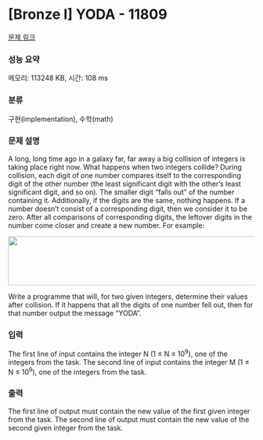 # [Bronze I] YODA - 11809 

[문제 링크](https://www.acmicpc.net/problem/11809) 

### 성능 요약

메모리: 113248 KB, 시간: 108 ms

### 분류

구현(implementation), 수학(math)

### 문제 설명

<p>A long, long time ago in a galaxy far, far away a big collision of integers is taking place right now. What happens when two integers collide? During collision, each digit of one number compares itself to the corresponding digit of the other number (the least significant digit with the other’s least significant digit, and so on). The smaller digit “falls out” of the number containing it. Additionally, if the digits are the same, nothing happens. If a number doesn’t consist of a corresponding digit, then we consider it to be zero. After all comparisons of corresponding digits, the leftover digits in the number come closer and create a new number. For example:</p>

<p style="text-align: center;"><img alt="" src="" style="height:100px; width:517px"></p>

<p>Write a programme that will, for two given integers, determine their values after collision. If it happens that all the digits of one number fell out, then for that number output the message “YODA”.</p>

### 입력 

 <p>The first line of input contains the integer N (1 ≤ N ≤ 10<sup>9</sup>), one of the integers from the task. The second line of input contains the integer M (1 ≤ N ≤ 10<sup>9</sup>), one of the integers from the task.</p>

### 출력 

 <p>The first line of output must contain the new value of the first given integer from the task. The second line of output must contain the new value of the second given integer from the task.</p>

